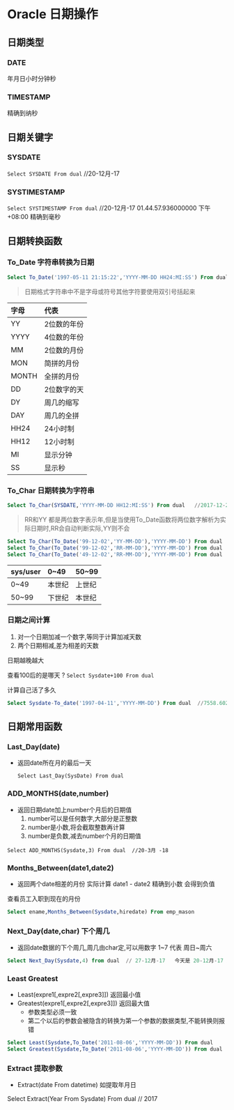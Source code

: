 # Oracle 日期操作

## 日期类型
### DATE
年月日小时分钟秒
### TIMESTAMP
精确到纳秒

## 日期关键字

### SYSDATE
`Select SYSDATE From dual`  //20-12月-17
### SYSTIMESTAMP
`Select SYSTIMESTAMP From dual` //20-12月-17 01.44.57.936000000 下午 +08:00  精确到毫秒  

## 日期转换函数  

### To_Date  字符串转换为日期

```sql
Select To_Date('1997-05-11 21:15:22','YYYY-MM-DD HH24:MI:SS') From dual  //11-5月 -97
```
> 日期格式字符串中不是字母或符号其他字符要使用双引号括起来

| 字母 | 代表     |
| :------------- | :------------- |
| YY       | 2位数的年份       |
| YYYY   | 4位数的年份  |
| MM   |  2位数的月份  |
| MON    | 简拼的月份  |
| MONTH   | 全拼的月份  |
| DD   | 2位数字的天  |
| DY   | 周几的缩写  |
| DAY   | 周几的全拼  |
| HH24   |  24小时制  |
| HH12   | 12小时制  |
| MI   | 显示分钟  |
| SS   | 显示秒  |

### To_Char  日期转换为字符串

```sql
Select To_Char(SYSDATE,'YYYY-MM-DD HH12:MI:SS') From dual   //2017-12-20 01:56:55
```
> RR和YY 都是两位数字表示年,但是当使用To_Date函数将两位数字解析为实际日期时,RR会自动判断实际,YY则不会

```sql
Select To_Char(To_Date('99-12-02','YY-MM-DD'),'YYYY-MM-DD') From dual  // 2099-12-02
Select To_Char(To_Date('99-12-02','RR-MM-DD'),'YYYY-MM-DD') From dual  //1999-12-02
Select To_Char(To_Date('49-12-02','RR-MM-DD'),'YYYY-MM-DD') From dual  //2049-12-02
```

| sys/user     | 0~49   |  50~99            |
| :------------- | :------------- | :------------- |
| 0~49       | 本世纪       |  上世纪       |
| 50~99  | 下世纪  | 本世纪  |


### 日期之间计算
1. 对一个日期加减一个数字,等同于计算加减天数
2. 两个日期相减,差为相差的天数

日期越晚越大  

查看100后的是哪天 ?
`Select Sysdate+100 From dual`

计算自己活了多久
```sql
Select Sysdate-To_date('1997-04-11','YYYY-MM-DD') From dual  //7558.602638888888888888888888888888888889
```

## 日期常用函数
### Last_Day(date)

- 返回date所在月的最后一天

  `Select Last_Day(SysDate) From dual`


### ADD_MONTHS(date,number)  
- 返回日期date加上number个月后的日期值
  1. number可以是任何数字,大部分是正整数
  2. number是小数,将会截取整数再计算
  3. number是负数,减去number个月的日期值

`Select ADD_MONTHS(Sysdate,3) From dual  //20-3月 -18`


### Months_Between(date1,date2)  
- 返回两个date相差的月份  实际计算 date1 - date2  精确到小数 会得到负值

查看员工入职到现在的月份
```sql
Select ename,Months_Between(Sysdate,hiredate) From emp_mason  
```

### Next_Day(date,char)  下个周几
- 返回date数据的下个周几,周几由char定,可以用数字 1~7 代表 周日~周六

```sql
Select Next_Day(Sysdate,4) from dual  // 27-12月-17   今天是 20-12月-17 周三
```

### Least Greatest
- Least(expre1[,expre2[,expre3]])  返回最小值
- Greatest(expre1[,expre2[,expre3]])  返回最大值
  - 参数类型必须一致
  - 第二个以后的参数会被隐含的转换为第一个参数的数据类型,不能转换则报错

```sql
Select Least(Sysdate,To_Date('2011-08-06','YYYY-MM-DD')) From dual     // 06-8月 -11
Select Greatest(Sysdate,To_Date('2011-08-06','YYYY-MM-DD')) From dual  // 20-12月-17
```

### Extract  提取参数
- Extract(date From datetime) 如提取年月日

Select Extract(Year From Sysdate) From dual  // 2017

